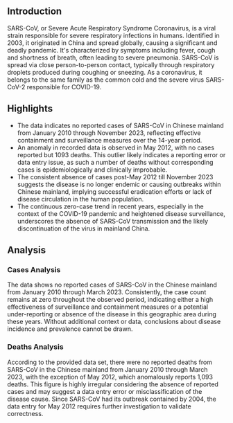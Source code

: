 ## Introduction

SARS-CoV, or Severe Acute Respiratory Syndrome Coronavirus, is a viral strain responsible for severe respiratory infections in humans. Identified in 2003, it originated in China and spread globally, causing a significant and deadly pandemic. It's characterized by symptoms including fever, cough and shortness of breath, often leading to severe pneumonia. SARS-CoV is spread via close person-to-person contact, typically through respiratory droplets produced during coughing or sneezing. As a coronavirus, it belongs to the same family as the common cold and the severe virus SARS-CoV-2 responsible for COVID-19.

## Highlights

- The data indicates no reported cases of SARS-CoV in Chinese mainland from January 2010 through November 2023, reflecting effective containment and surveillance measures over the 14-year period. <br/>
- An anomaly in recorded data is observed in May 2012, with no cases reported but 1093 deaths. This outlier likely indicates a reporting error or data entry issue, as such a number of deaths without corresponding cases is epidemiologically and clinically improbable. <br/>
- The consistent absence of cases post-May 2012 till November 2023 suggests the disease is no longer endemic or causing outbreaks within Chinese mainland, implying successful eradication efforts or lack of disease circulation in the human population. <br/>
- The continuous zero-case trend in recent years, especially in the context of the COVID-19 pandemic and heightened disease surveillance, underscores the absence of SARS-CoV transmission and the likely discontinuation of the virus in mainland China. <br/>
## Analysis

### Cases Analysis
The data shows no reported cases of SARS-CoV in the Chinese mainland from January 2010 through March 2023. Consistently, the case count remains at zero throughout the observed period, indicating either a high effectiveness of surveillance and containment measures or a potential under-reporting or absence of the disease in this geographic area during these years. Without additional context or data, conclusions about disease incidence and prevalence cannot be drawn.

### Deaths Analysis
According to the provided data set, there were no reported deaths from SARS-CoV in the Chinese mainland from January 2010 through March 2023, with the exception of May 2012, which anomalously reports 1,093 deaths. This figure is highly irregular considering the absence of reported cases and may suggest a data entry error or misclassification of the disease cause. Since SARS-CoV had its outbreak contained by 2004, the data entry for May 2012 requires further investigation to validate correctness.
